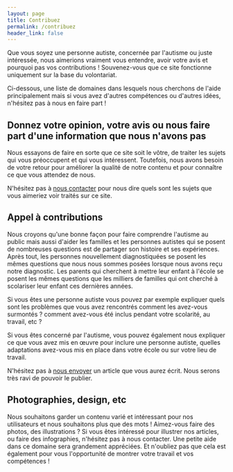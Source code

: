 ```yaml
---
layout: page
title: Contribuez
permalink: /contribuez
header_link: false
---
```


Que vous soyez une personne autiste, concernée par l'autisme ou juste intéressée, nous aimerions vraiment
vous entendre, avoir votre avis et pourquoi pas vos contributions&nbsp;!
Souvenez-vous que ce site fonctionne uniquement sur la base du volontariat.

Ci-dessous, une liste de domaines dans lesquels nous cherchons de l'aide principalement mais si
vous avez d'autres compétences ou d'autres idées, n'hésitez pas à nous en faire part&nbsp;!

## Donnez votre opinion, votre avis ou nous faire part d'une information que nous n'avons pas


Nous essayons de faire en sorte que ce site soit le vôtre, de traiter les sujets
qui vous préoccupent et qui vous intéressent.
Toutefois, nous avons besoin de votre retour pour améliorer la qualité de notre contenu et pour
connaître ce que vous attendez de nous.

N'hésitez pas à <a href="/contact">nous contacter</a> pour nous dire quels sont les sujets que vous aimeriez voir traités sur ce site.


## Appel à contributions

Nous croyons qu'une bonne façon pour faire comprendre l'autisme au public mais aussi d'aider les
familles et les personnes autistes qui se posent de nombreuses questions est
de partager son histoire et ses expériences.
Après tout, les personnes nouvellement diagnostiquées se posent les mêmes questions que nous nous sommes posées lorsque nous avons reçu notre diagnostic.
Les parents qui cherchent à mettre leur enfant à l'école se posent les mêmes questions que les milliers de familles
qui ont cherché à scolariser leur enfant ces dernières années.

Si vous êtes une personne autiste vous pouvez par exemple expliquer quels sont
les problèmes que vous avez rencontrés
comment les avez-vous surmontés&nbsp;? comment avez-vous été inclus pendant votre scolarité, au travail, etc&nbsp;?

Si vous êtes concerné par l'autisme, vous pouvez également nous expliquer ce que vous avez mis en œuvre pour inclure une personne autiste, quelles adaptations avez-vous mis en place dans votre école ou sur votre lieu de travail.

N'hésitez pas à <a href="/contact">nous envoyer</a> un article que vous aurez écrit. Nous serons très ravi de pouvoir le publier.


## Photographies, design, etc

Nous souhaitons garder un contenu varié et intéressant pour nos utilisateurs et nous souhaitons plus que des mots&nbsp;!
Aimez-vous faire des photos, des illustrations&nbsp;?
Si vous êtes intéressé pour illustrer nos articles, ou faire des infographies, n'hésitez pas à nous contacter.
Une petite aide dans ce domaine sera grandement appréciées.
Et n'oubliez pas que cela est également pour vous l'opportunité de montrer votre travail et vos compétences&nbsp;!



